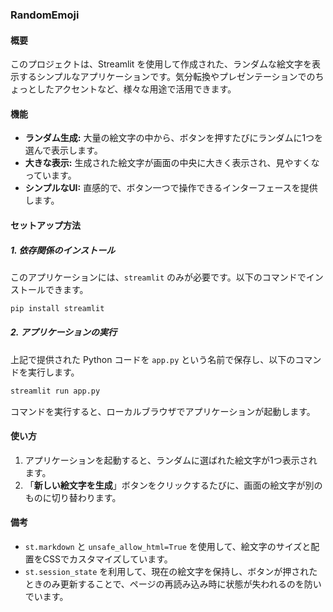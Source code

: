 
### RandomEmoji 

#### 概要

このプロジェクトは、Streamlit を使用して作成された、ランダムな絵文字を表示するシンプルなアプリケーションです。気分転換やプレゼンテーションでのちょっとしたアクセントなど、様々な用途で活用できます。

#### 機能

  * **ランダム生成:** 大量の絵文字の中から、ボタンを押すたびにランダムに1つを選んで表示します。
  * **大きな表示:** 生成された絵文字が画面の中央に大きく表示され、見やすくなっています。
  * **シンプルなUI:** 直感的で、ボタン一つで操作できるインターフェースを提供します。

#### セットアップ方法

##### 1\. 依存関係のインストール

このアプリケーションには、`streamlit` のみが必要です。以下のコマンドでインストールできます。

```bash
pip install streamlit
```

##### 2\. アプリケーションの実行

上記で提供された Python コードを `app.py` という名前で保存し、以下のコマンドを実行します。

```bash
streamlit run app.py
```

コマンドを実行すると、ローカルブラウザでアプリケーションが起動します。

#### 使い方

1.  アプリケーションを起動すると、ランダムに選ばれた絵文字が1つ表示されます。
2.  「**新しい絵文字を生成**」ボタンをクリックするたびに、画面の絵文字が別のものに切り替わります。

#### 備考

  * `st.markdown` と `unsafe_allow_html=True` を使用して、絵文字のサイズと配置をCSSでカスタマイズしています。
  * `st.session_state` を利用して、現在の絵文字を保持し、ボタンが押されたときのみ更新することで、ページの再読み込み時に状態が失われるのを防いでいます。
